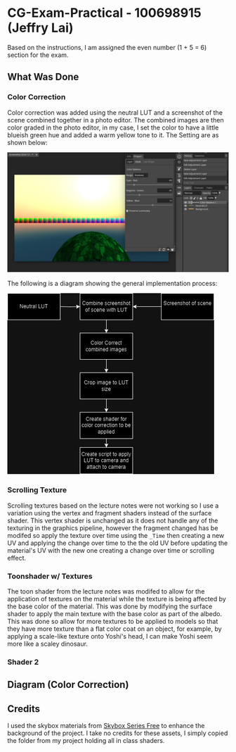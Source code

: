 # CG-Exam-Practical - 100698915 (Jeffry Lai)
Based on the instructions, I am assigned the even number (1 + 5 = 6) section for the exam.
 
## What Was Done
### Color Correction
Color correction was added using the neutral LUT and a screenshot of the scene combined together in a photo editor. The combined images are then color graded in the photo editor, in my case, I set the color to have a little blueish green hue and added a warm yellow tone to it. The Setting are as shown below:

![alt text](https://github.com/JL-40/CG-Exam-Practical/blob/main/_Images/ColorGradingProof.png?raw=true)

The following is a diagram showing the general implementation process:

![alt text](https://github.com/JL-40/CG-Exam-Practical/blob/main/_Images/ColorCorrectionImplementation.drawio.png?raw=true)

### Scrolling Texture
Scrolling textures based on the lecture notes were not working so I use a variation using the vertex and fragment shaders instead of the surface shader. This vertex shader is unchanged as it does not handle any of the texturing in the graphics pipeline, however the fragment changed has be modifed so apply the texture over time using the ```_Time``` then creating a new UV and applying the change over time to the the old UV before updating the material's UV with the new one creating a change over time or scrolling effect.

### Toonshader w/ Textures
The toon shader from the lecture notes was modifed to allow for the application of textures on the material while the texture is being affected by the base color of the material. This was done by modifying the surface shader to apply the main texture with the base color as part of the albedo. This was done so allow for more textures to be applied to models so that they have more texture than a flat color coat on an object, for example, by applying a scale-like texture onto Yoshi's head, I can make Yoshi seem more like a scaley dinosaur.

### Shader 2

## Diagram (Color Correction)

## Credits
I used the skybox materials from [Skybox Series Free](https://assetstore.unity.com/packages/2d/textures-materials/sky/skybox-series-free-103633) to enhance the background of the project. I take no credits for these assets, I simply copied the folder from my project holding all in class shaders.
